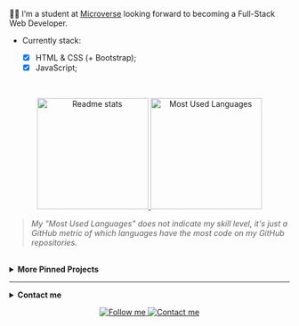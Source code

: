 
:man_technologist: I’m a student at [Microverse](https://www.microverse.org/) looking forward to becoming a Full-Stack Web Developer.

- Currently stack:

    - [x] HTML & CSS (+ Bootstrap);
    - [x] JavaScript;
        
<br>

<p align="center">
    <a href="https://github-readme-stats.vercel.app/api?username=VanessaAoki&theme=radical&show_icons=true">
        <img height="200" alt="Readme stats" src="https://github-readme-stats.vercel.app/api?username=saqibjavaiddev&theme=graywhite&show_icons=true&icon_color=a960ff" />
    </a>
    <a href="https://github.com/saqibjavaiddev/github-readme-stats">
        <img height="200" alt="Most Used Languages" src="https://github-readme-stats.vercel.app/api/top-langs/?username=saqibjavaiddev&hide=javascript,scss&theme=graywhite&layout=compact)" />
    </a>
</p>

> *My "Most Used Languages" does not indicate my skill level, it's just a GitHub metric of which languages have the most code on my GitHub repositories.*
<br>

<details>

<br>
    <summary><strong>More Pinned Projects</strong></summary>

These are my current favorite projects, please take a look at them:

<!-- <p align="center">
    <a href="https://github.com/">
        <img alt="Ruby Capstone" src="https://github-readme-stats.vercel.app/api/pin/?username=VanessaAoki&repo=&theme=graywhite" />
    </a>
    <a href="">
        <img alt="TicTacToe" src="https://github-readme-stats.vercel.app/api/pin/?username=VanessaAoki&repo=&theme=graywhite" />
    </a>
</p> -->
</details>

<hr>

<details>
<br>
    <summary><strong>Contact me</strong></summary>
I’m always looking for new challenges and opportunities to collaborate! Get in touch with me:
</details>

<p align="center">
<!--     <a href="https://www.linkedin.com/in/saqibjavaid/">
        <img alt="Follow me" src="https://img.shields.io/badge/-LinkedIn-%23a960ff?style=for-the-badge&logo=linkedin">
    </a> -->
    <a href="https://twitter.com/saqibpaf">
        <img alt="Follow me" src="https://img.shields.io/twitter/follow/saqibpaf?color=%23a960ff&label=%20%20%20Follow%20me&logo=twitter&style=for-the-badge">
    </a>
    <a href="mailto:saqibjavaid082@gmail.com">
        <img alt="Contact me" src="https://img.shields.io/badge/-contact%20me-%23a960ff?style=for-the-badge&logo=Mail.Ru">
    </a>
</p>
<br>
<!-- bg-color: a960ff -->
